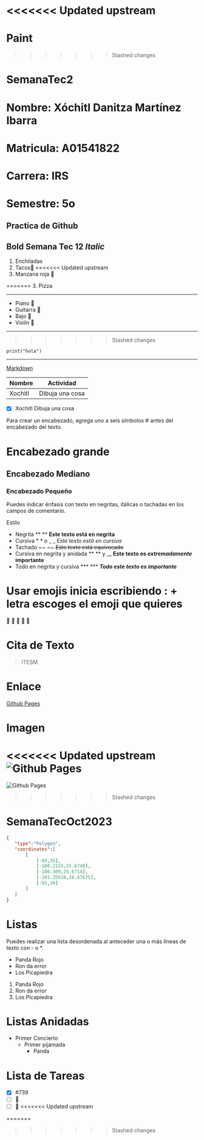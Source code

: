 <<<<<<< Updated upstream
=======
# Paint
>>>>>>> Stashed changes
# SemanaTec2
# Nombre: Xóchitl Danitza Martínez Ibarra
# Matricula: A01541822
# Carrera: IRS

# Semestre: 5o
## Practica de Github


**Bold Semana Tec 12**
*Italic*
---
1. Enchiladas
2. Tacos🌮
<<<<<<< Updated upstream
3. Manzana roja 🍎

=======
3. Pizza

---
- Piano 🎹
- Guitarra 🎸
- Bajo 🎸
- Violín 🎻
---
>>>>>>> Stashed changes
```
print("hola")
```

---
[Markdown](https://www.markdownguide.org/cheat-sheet/)

| Nombre | Actividad |
| -------- | -------- |
| Xochitl | Dibuja una cosa|

- [x] Xochitl Dibuja una cosa


 Para crear un encabezado, agrega uno  a seis símbolos # antes del encabezado del texto.

 # Encabezado grande
 ## Encabezado Mediano
 ### Encabezado Pequeño

 Puedes indicar énfasis con texto en negritas, itálicas o tachadas en los campos de comentario.

 Estilo
 - Negrita ** ** **Este texto está en negrita**
 - Cursiva * * o _ _ *Este texto está en cursiva*
 - Tachado ~~ ~~ ~~Este texto está equivocado~~
 - Cursiva en negrita y anidada ** ** y __ **Este texto es _extremadamente_ importante**
 - Todo en negrita y cursiva *** *** ***Todo este texto es importante***

 # Usar emojis inicia escribiendo : + letra escoges el emoji que quieres
 🍎
 👏
 🥇
 🥈
 🥉

 # Cita de Texto
 > ITESM

 # Enlace 
 [Github Pages](https://pages.github.com/)

 # Imagen
<<<<<<< Updated upstream
 ![Github Pages](https://www.bing.com/images/search?view=detailV2&ccid=EK6loixl&id=61FB1F6A80112D18BEC005D849F15CC5032AAA63&thid=OIP.EK6loixlAymenfmSPDKkMgHaD8&mediaurl=https%3a%2f%2ftec.mx%2fsites%2fdefault%2ffiles%2fstyles%2fheader_full%2fpublic%2f2018-11%2frectoriaaerea_1.jpg%3fitok%3d2G1yDadJ&cdnurl=https%3a%2f%2fth.bing.com%2fth%2fid%2fR.10aea5a22c6503299e9df9923c32a432%3frik%3dY6oqA8Vc8UnYBQ%26pid%3dImgRaw%26r%3d0&exph=1024&expw=1920&q=tec+de+monterrey&simid=607986177948017530&FORM=IRPRST&ck=5703FCB9BF8A98CA29E9CA3779362A10&selectedIndex=7)
=======
 ![Github Pages]("C:\Users\marti\Downloads\imagenRepostorio.jpg")
>>>>>>> Stashed changes

 # SemanaTecOct2023

 ```geojson
 {
    "type":"Polygon",
    "coordinates":[
        [
            [-85,35],
            [-100.2155,25.6748],
            [-100.309,25.6714],
            [-101.35628,20.67675],
            [-85,30]
        ]
    ]
 }
```

# Listas 
Puedes realizar una lista desordenada al anteceder una o más líneas de texto con - o *.

- Panda Rojo
- Ron da error
- Los Picapiedra

1. Panda Rojo
2. Ron da error
3. Los Picapiedra

# Listas Anidadas
- Primer Concierto
    - Primer pijamada
        - Panda

# Lista de Tareas
- [x] #739
- [ ] 👩
- [ ] :tada:
<<<<<<< Updated upstream

=======
>>>>>>> Stashed changes

